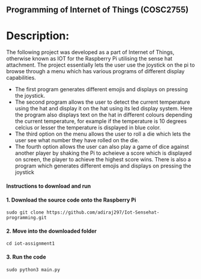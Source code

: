 ## Programming of Internet of Things (COSC2755)

# Description:
The following project was developed as a part of Internet of Things, otherwise known as IOT for the Raspberry Pi utilising the sense hat attachment. The project essentially lets the user use the joystick on the pi to browse through a menu which has various programs of different display capabilities. 

- The first program generates different emojis and displays on pressing the joystick. 
- The second program allows the user to detect the current temperature using the hat and display it on the hat using its led display system. Here the program also displays text on the hat in different colours depending the current temperature, for example if the temperature is 10 degrees celcius or lesser the temperature is displayed in blue color. 
- The third option on the menu allows the user to roll a die which lets the user see what number they have rolled on the die.
- The fourth option allows the user can also play a game of dice against another player by shaking the Pi to acheieve a score which is displayed on screen, the player to achieve the highest score wins. There is also a program which generates different emojis and displays on pressing the joystick

#### Instructions to download and run

#### 1. Download the source code onto the Raspberry Pi
```
sudo git clone https://github.com/adiraj297/Iot-Sensehat-programming.git
```

#### 2. Move into the downloaded folder
```
cd iot-assignment1
```

#### 3. Run the code
```
sudo python3 main.py
```
